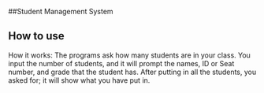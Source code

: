 ##Student Management System





## How to use


How it works:
The programs ask how many students are in your class. You input the number of students, and it will prompt the names, ID or Seat number, and grade that the student has. After putting in all the students, you asked for; it will show what you have put in.




